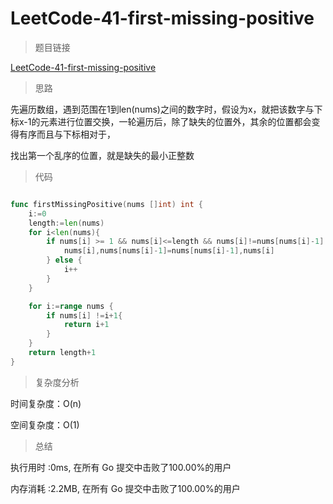 # LeetCode-41-first-missing-positive

>题目链接

[LeetCode-41-first-missing-positive](https://leetcode-cn.com/problems/first-missing-positive/)

>思路

先遍历数组，遇到范围在1到len(nums)之间的数字时，假设为x，就把该数字与下标x-1的元素进行位置交换，一轮遍历后，除了缺失的位置外，其余的位置都会变得有序而且与下标相对于，

找出第一个乱序的位置，就是缺失的最小正整数

>代码

```go

func firstMissingPositive(nums []int) int {
    i:=0
    length:=len(nums)
    for i<len(nums){
        if nums[i] >= 1 && nums[i]<=length && nums[i]!=nums[nums[i]-1] {
            nums[i],nums[nums[i]-1]=nums[nums[i]-1],nums[i]
        } else {
            i++
        }
    }

    for i:=range nums {
        if nums[i] !=i+1{
            return i+1
        }
    }
    return length+1
}
```

>复杂度分析

时间复杂度：O(n)

空间复杂度：O(1)

>总结

执行用时 :0ms, 在所有 Go 提交中击败了100.00%的用户

内存消耗 :2.2MB, 在所有 Go 提交中击败了100.00%的用户
